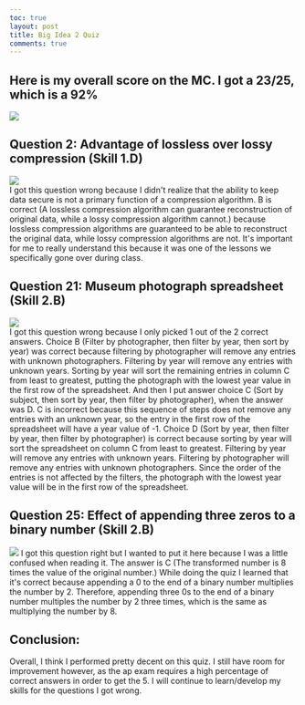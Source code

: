 ```yaml
---
toc: true
layout: post
title: Big Idea 2 Quiz
comments: true
---
```


## Here is my overall score on the MC. I got a 23/25, which is a 92%
![]({{site.baseurl}}/myscore.png)


## Question 2: Advantage of lossless over lossy compression (Skill 1.D)
![]({{site.baseurl}}/q2.png)  
I got this question wrong because I didn't realize that the ability to keep data secure is not a primary function of a compression algorithm. B is correct (A lossless compression algorithm can guarantee reconstruction of original data, while a lossy compression algorithm cannot.) because lossless compression algorithms are guaranteed to be able to reconstruct the original data, while lossy compression algorithms are not. It's important for me to really understand this because it was one of the lessons we specifically gone over during class. 

## Question 21: Museum photograph spreadsheet (Skill 2.B)
![]({{site.baseurl}}/q21.png)  
I got this question wrong because I only picked 1 out of the 2 correct answers. Choice B (Filter by photographer, then filter by year, then sort by year) was correct because filtering by photographer will remove any entries with unknown photographers. Filtering by year will remove any entries with unknown years. Sorting by year will sort the remaining entries in column C from least to greatest, putting the photograph with the lowest year value in the first row of the spreadsheet. And then I put answer choice C (Sort by subject, then sort by year, then filter by photographer), when the answer was D. C is incorrect because this sequence of steps does not remove any entries with an unknown year, so the entry in the first row of the spreadsheet will have a year value of -1. Choice D (Sort by year, then filter by year, then filter by photographer) is correct because sorting by year will sort the spreadsheet on column C from least to greatest. Filtering by year will remove any entries with unknown years. Filtering by photographer will remove any entries with unknown photographers. Since the order of the entries is not affected by the filters, the photograph with the lowest year value will be in the first row of the spreadsheet.

## Question 25: Effect of appending three zeros to a binary number (Skill 2.B)
![]({{site.baseurl}}/q25.png) 
I got this question right but I wanted to put it here because I was a little confused when reading it. The answer is C (The transformed number is 8 times the value of the original number.) While doing the quiz I learned that it's correct because appending a 0 to the end of a binary number multiplies the number by 2. Therefore, appending three 0s to the end of a binary number multiples the number by 2 three times, which is the same as multiplying the number by 8.

## Conclusion: 
Overall, I think I performed pretty decent on this quiz. I still have room for improvement however, as the ap exam requires a high percentage of correct answers in order to get the 5. I will continue to learn/develop my skills for the questions I got wrong. 